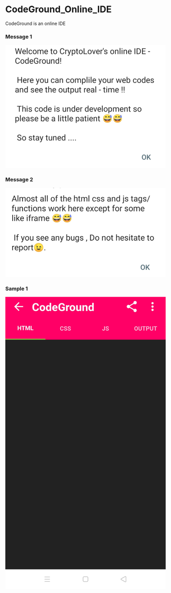 # CodeGround_Online_IDE
CodeGround is an online IDE 

### Message 1
![Message 1](/IMG_20200828_111837.jpg)

### Message 2
![Message 2](/IMG_20200828_111910.jpg)

### Sample 1
![Sample 1](/Screenshot_2020-08-28-11-19-59-71.jpg)


